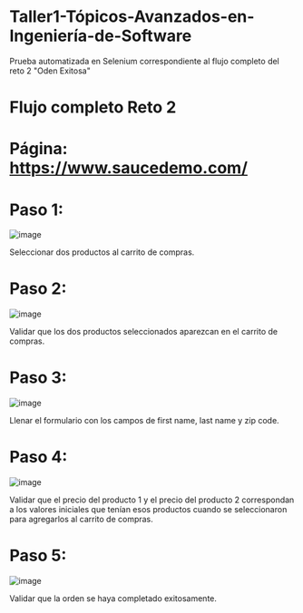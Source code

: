 # Taller1-Tópicos-Avanzados-en-Ingeniería-de-Software
Prueba automatizada en Selenium correspondiente al flujo completo del reto 2 "Oden Exitosa"

# Flujo completo Reto 2

# Página: https://www.saucedemo.com/


# Paso 1:

![image](https://github.com/user-attachments/assets/2bd0bd8e-161f-43a7-a40f-68ac30da97e1)

Seleccionar dos productos al carrito de compras.


# Paso 2:

![image](https://github.com/user-attachments/assets/f36f4646-032e-4fd4-96dd-e90abd0a6580)

Validar que los dos productos seleccionados aparezcan en el carrito de compras.


# Paso 3:

![image](https://github.com/user-attachments/assets/5b23b01c-720a-4947-9140-6a05c0a734c4)

Llenar el formulario con los campos de first name, last name y zip code.


# Paso 4:

![image](https://github.com/user-attachments/assets/34ca93f1-3de6-4e1b-a5b9-2a27748ab6e7)


Validar que el precio del producto 1 y el precio del producto 2 correspondan a los valores iniciales que tenían esos productos cuando se seleccionaron para agregarlos al carrito de compras.


# Paso 5:

![image](https://github.com/user-attachments/assets/099c2ddc-8d29-4fb4-88ae-27032016a8a9)

Validar que la orden se haya completado exitosamente.




